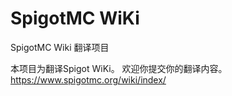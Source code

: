 # SpigotMC WiKi
SpigotMC Wiki 翻译项目

本项目为翻译Spigot WiKi。
欢迎你提交你的翻译内容。
https://www.spigotmc.org/wiki/index/
